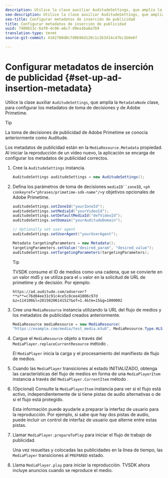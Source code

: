 ```yaml
---
description: Utilice la clase auxiliar AuditudeSettings, que amplía la clase MetadataNode, para configurar los metadatos de toma de decisiones y de Adobe Primetime.
seo-description: Utilice la clase auxiliar AuditudeSettings, que amplía la clase MetadataNode, para configurar los metadatos de toma de decisiones y de Adobe Primetime.
seo-title: Configurar metadatos de inserción de publicidad
title: Configurar metadatos de inserción de publicidad
uuid: 7400813c-6af0-4c96-a6c7-d9ea1ba6a7b9
translation-type: tm+mt
source-git-commit: 4102780d0c7d0b96d120c1c2b3d14c47bc1b0e6f

---
```



# Configurar metadatos de inserción de publicidad {#set-up-ad-insertion-metadata}

Utilice la clase auxiliar `AuditudeSettings`, que amplía la `MetadataNode` clase, para configurar los metadatos de toma de decisiones y de Adobe Primetime.

>[!TIP]
>
>La toma de decisiones de publicidad de Adobe Primetime se conocía anteriormente como Auditude.

Los metadatos de publicidad están en la `MediaResource.Metadata` propiedad. Al iniciar la reproducción de un vídeo nuevo, la aplicación se encarga de configurar los metadatos de publicidad correctos.

1. Cree la `AuditudeSettings` instancia.

   ```java
   AuditudeSettings auditudeSettings = new AuditudeSettings();
   ```

1. Defina los parámetros de toma de decisiones `mediaID``zoneID`, `<ph conkeyref="phrases/primetime-sdk-name"/>`y objetivos opcionales de Adobe Primetime.

   ```java
   auditudeSettings.setZoneId("yourZoneId"); 
   auditudeSettings.setMediaId("yourVideoId"); 
   auditudeSettings.setDefaultMediaId("defVideoId"); 
   auditudeSettings.setDomain("yourAuditudeDomain"); 
   
   // Optionally set user agent  
   auditudeSettings.setUserAgent("yourUserAgent"); 
   
   Metadata targetingParameters = new Metadata(); 
   targetingParameters.setValue("desired_param", "desired_value"); 
   auditudeSettings.setTargetingParameters(targetingParameters);
   ```

   >[!TIP]
   >
   >TVSDK consume el ID de medios como una cadena, que se convierte en un valor md5 y se utiliza para el `u` valor en la solicitud de URL de primetime y de decisión. Por ejemplo:
   >
   >`https://ad.auditude.com/adserver? **u**=c76d04ee31c91c4ce5c8cee41006c97d &z=114100&l=20150206141527&of=1.4&tm=15&g=1000002`

1. Cree una `MediaResource` instancia utilizando la URL del flujo de medios y los metadatos de publicidad creados anteriormente.

   ```java
   MediaResource mediaResource = new MediaResource( 
   "https://example.com/media/test_media.m3u8", MediaResource.Type.HLS, Metadata);
   ```

1. Cargue el `MediaResource` objeto a través del `MediaPlayer.replaceCurrentResource` método .

   El `MediaPlayer` inicia la carga y el procesamiento del manifiesto de flujo de medios.

1. Cuando las `MediaPlayer` transiciones al estado INITIALIZADO, obtenga las características del flujo de medios en forma de una `MediaPlayerItem` instancia a través del `MediaPlayer.CurrentItem` método .
1. (Opcional) Consulte la `MediaPlayerItem` instancia para ver si el flujo está activo, independientemente de si tiene pistas de audio alternativas o de si el flujo está protegido.

   Esta información puede ayudarle a preparar la interfaz de usuario para la reproducción. Por ejemplo, si sabe que hay dos pistas de audio, puede incluir un control de interfaz de usuario que alterne entre estas pistas.

1. Llamar `MediaPlayer.prepareToPlay` para iniciar el flujo de trabajo de publicidad.

   Una vez resueltas y colocadas las publicidades en la línea de tiempo, las `MediaPlayer` transiciones al `PREPARED` estado.
1. Llama `MediaPlayer.play` para iniciar la reproducción.
TVSDK ahora incluye anuncios cuando se reproduce el medio.

